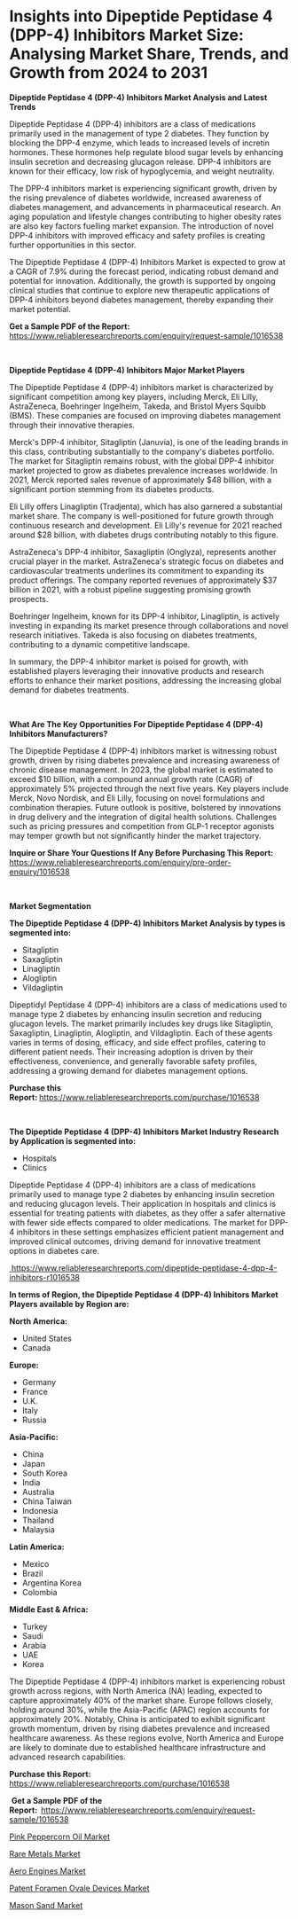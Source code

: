 <p><h1>Insights into Dipeptide Peptidase 4 (DPP-4) Inhibitors Market Size: Analysing Market Share, Trends, and Growth from 2024 to 2031</h1></p><p><strong>Dipeptide Peptidase 4 (DPP-4) Inhibitors Market Analysis and Latest Trends</strong></p>
<p><p>Dipeptide Peptidase 4 (DPP-4) inhibitors are a class of medications primarily used in the management of type 2 diabetes. They function by blocking the DPP-4 enzyme, which leads to increased levels of incretin hormones. These hormones help regulate blood sugar levels by enhancing insulin secretion and decreasing glucagon release. DPP-4 inhibitors are known for their efficacy, low risk of hypoglycemia, and weight neutrality.</p><p>The DPP-4 inhibitors market is experiencing significant growth, driven by the rising prevalence of diabetes worldwide, increased awareness of diabetes management, and advancements in pharmaceutical research. An aging population and lifestyle changes contributing to higher obesity rates are also key factors fuelling market expansion. The introduction of novel DPP-4 inhibitors with improved efficacy and safety profiles is creating further opportunities in this sector. </p><p>The Dipeptide Peptidase 4 (DPP-4) Inhibitors Market is expected to grow at a CAGR of 7.9% during the forecast period, indicating robust demand and potential for innovation. Additionally, the growth is supported by ongoing clinical studies that continue to explore new therapeutic applications of DPP-4 inhibitors beyond diabetes management, thereby expanding their market potential.</p></p>
<p><strong>Get a Sample PDF of the Report:&nbsp;</strong> <a href="https://www.reliableresearchreports.com/enquiry/request-sample/1016538">https://www.reliableresearchreports.com/enquiry/request-sample/1016538</a></p>
<p>&nbsp;</p>
<p><strong>Dipeptide Peptidase 4 (DPP-4) Inhibitors Major Market Players</strong></p>
<p><p>The Dipeptide Peptidase 4 (DPP-4) inhibitors market is characterized by significant competition among key players, including Merck, Eli Lilly, AstraZeneca, Boehringer Ingelheim, Takeda, and Bristol Myers Squibb (BMS). These companies are focused on improving diabetes management through their innovative therapies.</p><p>Merck's DPP-4 inhibitor, Sitagliptin (Januvia), is one of the leading brands in this class, contributing substantially to the company's diabetes portfolio. The market for Sitagliptin remains robust, with the global DPP-4 inhibitor market projected to grow as diabetes prevalence increases worldwide. In 2021, Merck reported sales revenue of approximately $48 billion, with a significant portion stemming from its diabetes products.</p><p>Eli Lilly offers Linagliptin (Tradjenta), which has also garnered a substantial market share. The company is well-positioned for future growth through continuous research and development. Eli Lilly's revenue for 2021 reached around $28 billion, with diabetes drugs contributing notably to this figure.</p><p>AstraZeneca's DPP-4 inhibitor, Saxagliptin (Onglyza), represents another crucial player in the market. AstraZeneca's strategic focus on diabetes and cardiovascular treatments underlines its commitment to expanding its product offerings. The company reported revenues of approximately $37 billion in 2021, with a robust pipeline suggesting promising growth prospects.</p><p>Boehringer Ingelheim, known for its DPP-4 inhibitor, Linagliptin, is actively investing in expanding its market presence through collaborations and novel research initiatives. Takeda is also focusing on diabetes treatments, contributing to a dynamic competitive landscape.</p><p>In summary, the DPP-4 inhibitor market is poised for growth, with established players leveraging their innovative products and research efforts to enhance their market positions, addressing the increasing global demand for diabetes treatments.</p></p>
<p>&nbsp;</p>
<p><strong>What Are The Key Opportunities For Dipeptide Peptidase 4 (DPP-4) Inhibitors Manufacturers?</strong></p>
<p><p>The Dipeptide Peptidase 4 (DPP-4) inhibitors market is witnessing robust growth, driven by rising diabetes prevalence and increasing awareness of chronic disease management. In 2023, the global market is estimated to exceed $10 billion, with a compound annual growth rate (CAGR) of approximately 5% projected through the next five years. Key players include Merck, Novo Nordisk, and Eli Lilly, focusing on novel formulations and combination therapies. Future outlook is positive, bolstered by innovations in drug delivery and the integration of digital health solutions. Challenges such as pricing pressures and competition from GLP-1 receptor agonists may temper growth but not significantly hinder the market trajectory.</p></p>
<p><strong>Inquire or Share Your Questions If Any Before Purchasing This Report:</strong> <a href="https://www.reliableresearchreports.com/enquiry/pre-order-enquiry/1016538">https://www.reliableresearchreports.com/enquiry/pre-order-enquiry/1016538</a></p>
<p>&nbsp;</p>
<p><strong>Market Segmentation</strong></p>
<p><strong>The Dipeptide Peptidase 4 (DPP-4) Inhibitors Market Analysis by types is segmented into:</strong></p>
<p><ul><li>Sitagliptin</li><li>Saxagliptin</li><li>Linagliptin</li><li>Alogliptin</li><li>Vildagliptin</li></ul></p>
<p><p>Dipeptidyl Peptidase 4 (DPP-4) inhibitors are a class of medications used to manage type 2 diabetes by enhancing insulin secretion and reducing glucagon levels. The market primarily includes key drugs like Sitagliptin, Saxagliptin, Linagliptin, Alogliptin, and Vildagliptin. Each of these agents varies in terms of dosing, efficacy, and side effect profiles, catering to different patient needs. Their increasing adoption is driven by their effectiveness, convenience, and generally favorable safety profiles, addressing a growing demand for diabetes management options.</p></p>
<p><strong>Purchase this Report:&nbsp;</strong><a href="https://www.reliableresearchreports.com/purchase/1016538">https://www.reliableresearchreports.com/purchase/1016538</a></p>
<p>&nbsp;</p>
<p><strong>The Dipeptide Peptidase 4 (DPP-4) Inhibitors Market Industry Research by Application is segmented into:</strong></p>
<p><ul><li>Hospitals</li><li>Clinics</li></ul></p>
<p><p>Dipeptide Peptidase 4 (DPP-4) inhibitors are a class of medications primarily used to manage type 2 diabetes by enhancing insulin secretion and reducing glucagon levels. Their application in hospitals and clinics is essential for treating patients with diabetes, as they offer a safer alternative with fewer side effects compared to older medications. The market for DPP-4 inhibitors in these settings emphasizes efficient patient management and improved clinical outcomes, driving demand for innovative treatment options in diabetes care.</p></p>
<p><a href="https://www.reliableresearchreports.com/dipeptide-peptidase-4-dpp-4-inhibitors-r1016538">&nbsp;https://www.reliableresearchreports.com/dipeptide-peptidase-4-dpp-4-inhibitors-r1016538</a></p>
<p><strong>In terms of Region, the Dipeptide Peptidase 4 (DPP-4) Inhibitors Market Players available by Region are:</strong></p>
<p>
    <p> <strong> North America: </strong>
        <ul>
            <li>United States</li>
            <li>Canada</li>
        </ul>
        </p> 
    <p> <strong> Europe: </strong>
        <ul>
            <li>Germany</li>
            <li>France</li>
            <li>U.K.</li>
            <li>Italy</li>
            <li>Russia</li>
        </ul>
        </p> 
    <p> <strong> Asia-Pacific: </strong>
        <ul>
            <li>China</li>
            <li>Japan</li>
            <li>South Korea</li>
            <li>India</li>
            <li>Australia</li>
            <li>China Taiwan</li>
            <li>Indonesia</li>
            <li>Thailand</li>
            <li>Malaysia</li>
        </ul>
        </p> 
    <p> <strong> Latin America: </strong>
        <ul>
            <li>Mexico</li>
            <li>Brazil</li>
            <li>Argentina Korea</li>
            <li>Colombia</li>
        </ul>
        </p> 
    <p> <strong> Middle East & Africa: </strong>
        <ul>
            <li>Turkey</li>
            <li>Saudi</li>
            <li>Arabia</li>
            <li>UAE</li>
            <li>Korea</li>
        </ul>
    </p>
    </p>
<p><p>The Dipeptide Peptidase 4 (DPP-4) inhibitors market is experiencing robust growth across regions, with North America (NA) leading, expected to capture approximately 40% of the market share. Europe follows closely, holding around 30%, while the Asia-Pacific (APAC) region accounts for approximately 20%. Notably, China is anticipated to exhibit significant growth momentum, driven by rising diabetes prevalence and increased healthcare awareness. As these regions evolve, North America and Europe are likely to dominate due to established healthcare infrastructure and advanced research capabilities.</p></p>
<p><strong>Purchase this Report: </strong><a href="https://www.reliableresearchreports.com/purchase/1016538">https://www.reliableresearchreports.com/purchase/1016538</a></p>
<p>&nbsp;<strong>Get a Sample PDF of the Report:&nbsp;&nbsp;</strong><a href="https://www.reliableresearchreports.com/enquiry/request-sample/1016538">https://www.reliableresearchreports.com/enquiry/request-sample/1016538</a></p>
<p><strong></strong></p>
<p><p><a href="https://issuu.com/reportprime-2/docs/pink-peppercorn-oil-market-size-203_d6c59643b4c8a4">Pink Peppercorn Oil Market</a></p><p><a href="https://medium.com/@danielwardb654202/booming-rare-metals-market-sector-market-analysis-and-growth-projections-till-2031-7bfd500dc6f2?postPublishedType=initial">Rare Metals Market</a></p><p><a href="https://github.com/irfadac/Market-Research-Report-List-5/blob/main/aero-engines-market.md">Aero Engines Market</a></p><p><a href="https://github.com/ashepherd82/Market-Research-Report-List-6/blob/main/patent-foramen-ovale-devices-market.md">Patent Foramen Ovale Devices Market</a></p><p><a href="https://www.linkedin.com/pulse/future-ready-strategic-insights-global-mason-sand-market-2024-g3amc?trackingId=9Iz6%2FlRTQPKqeyrVWcIxgw%3D%3D">Mason Sand Market</a></p></p>